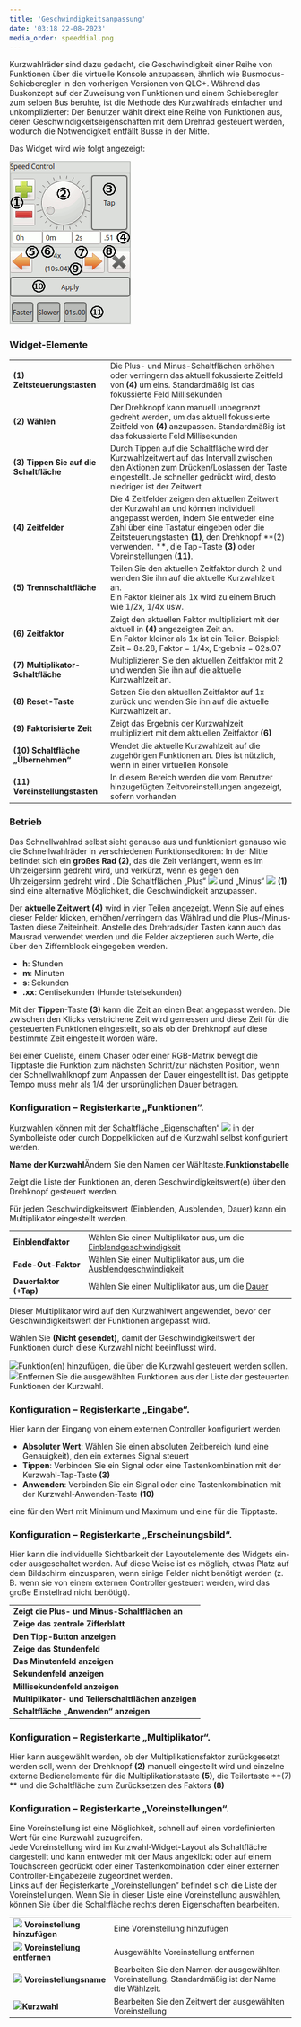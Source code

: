 ```yaml
---
title: 'Geschwindigkeitsanpassung'
date: '03:18 22-08-2023'
media_order: speeddial.png
---
```


Kurzwahlräder sind dazu gedacht, die Geschwindigkeit einer Reihe von Funktionen über die virtuelle Konsole anzupassen, ähnlich wie Busmodus-Schieberegler in den vorherigen Versionen von QLC+. Während das Buskonzept auf der Zuweisung von Funktionen und einem Schieberegler zum selben Bus beruhte, ist die Methode des Kurzwahlrads einfacher und unkomplizierter: Der Benutzer wählt direkt eine Reihe von Funktionen aus, deren Geschwindigkeitseigenschaften mit dem Drehrad gesteuert werden, wodurch die Notwendigkeit entfällt Busse in der Mitte.

  
Das Widget wird wie folgt angezeigt:

![](speeddial.png)

### Widget-Elemente

|     |     |
| --- | --- |
| **(1) Zeitsteuerungstasten** | Die Plus- und Minus-Schaltflächen erhöhen oder verringern das aktuell fokussierte Zeitfeld von **(4)** um eins. Standardmäßig ist das fokussierte Feld Millisekunden |
| **(2) Wählen** | Der Drehknopf kann manuell unbegrenzt gedreht werden, um das aktuell fokussierte Zeitfeld von **(4)** anzupassen. Standardmäßig ist das fokussierte Feld Millisekunden |
| **(3) Tippen Sie auf die Schaltfläche** | Durch Tippen auf die Schaltfläche wird der Kurzwahlzeitwert auf das Intervall zwischen den Aktionen zum Drücken/Loslassen der Taste eingestellt. Je schneller gedrückt wird, desto niedriger ist der Zeitwert |
| **(4) Zeitfelder** | Die 4 Zeitfelder zeigen den aktuellen Zeitwert der Kurzwahl an und können individuell angepasst werden, indem Sie entweder eine Zahl über eine Tastatur eingeben oder die Zeitsteuerungstasten **(1)**, den Drehknopf **(2) verwenden. **, die Tap-Taste **(3)** oder Voreinstellungen **(11)**. |
| **(5) Trennschaltfläche** | Teilen Sie den aktuellen Zeitfaktor durch 2 und wenden Sie ihn auf die aktuelle Kurzwahlzeit an.  <br>Ein Faktor kleiner als 1x wird zu einem Bruch wie 1/2x, 1/4x usw. |
| **(6) Zeitfaktor** | Zeigt den aktuellen Faktor multipliziert mit der aktuell in **(4)** angezeigten Zeit an.  <br>Ein Faktor kleiner als 1x ist ein Teiler. Beispiel: Zeit = 8s.28, Faktor = 1/4x, Ergebnis = 02s.07 |
| **(7) Multiplikator-Schaltfläche** | Multiplizieren Sie den aktuellen Zeitfaktor mit 2 und wenden Sie ihn auf die aktuelle Kurzwahlzeit an. |
| **(8) Reset-Taste** | Setzen Sie den aktuellen Zeitfaktor auf 1x zurück und wenden Sie ihn auf die aktuelle Kurzwahlzeit an. |
| **(9) Faktorisierte Zeit** | Zeigt das Ergebnis der Kurzwahlzeit multipliziert mit dem aktuellen Zeitfaktor **(6)** | an
| **(10) Schaltfläche „Übernehmen“** | Wendet die aktuelle Kurzwahlzeit auf die zugehörigen Funktionen an. Dies ist nützlich, wenn in einer virtuellen Konsole | mehrere Kurzwahlnummern vorhanden sind
| **(11) Voreinstellungstasten** | In diesem Bereich werden die vom Benutzer hinzugefügten Zeitvoreinstellungen angezeigt, sofern vorhanden |

### Betrieb

Das Schnellwahlrad selbst sieht genauso aus und funktioniert genauso wie die Schnellwahlräder in verschiedenen Funktionseditoren: In der Mitte befindet sich ein **großes Rad (2)**, das die Zeit verlängert, wenn es im Uhrzeigersinn gedreht wird, und verkürzt, wenn es gegen den Uhrzeigersinn gedreht wird . Die Schaltflächen „Plus“ ![](/basics/edit_add.png) und „Minus“ ![](/basics/edit_remove.png) **(1)** sind eine alternative Möglichkeit, die Geschwindigkeit anzupassen.

Der **aktuelle Zeitwert** **(4)** wird in vier Teilen angezeigt. Wenn Sie auf eines dieser Felder klicken, erhöhen/verringern das Wählrad und die Plus-/Minus-Tasten diese Zeiteinheit. Anstelle des Drehrads/der Tasten kann auch das Mausrad verwendet werden und die Felder akzeptieren auch Werte, die über den Ziffernblock eingegeben werden.

* **h**: Stunden
* **m**: Minuten
* **s**: Sekunden
* **.xx**: Centisekunden (Hundertstelsekunden)

Mit der **Tippen**-Taste **(3)** kann die Zeit an einen Beat angepasst werden. Die zwischen den Klicks verstrichene Zeit wird gemessen und diese Zeit für die gesteuerten Funktionen eingestellt, so als ob der Drehknopf auf diese bestimmte Zeit eingestellt worden wäre.

Bei einer Cueliste, einem Chaser oder einer RGB-Matrix bewegt die Tipptaste die Funktion zum nächsten Schritt/zur nächsten Position, wenn der Schnellwahlknopf zum Anpassen der Dauer eingestellt ist. Das getippte Tempo muss mehr als 1/4 der ursprünglichen Dauer betragen.

### Konfiguration – Registerkarte „Funktionen“.

Kurzwahlen können mit der Schaltfläche „Eigenschaften“ ![](/basics/edit.png) in der Symbolleiste oder durch Doppelklicken auf die Kurzwahl selbst konfiguriert werden.

**Name der Kurzwahl**Ändern Sie den Namen der Wähltaste.**Funktionstabelle**

Zeigt die Liste der Funktionen an, deren Geschwindigkeitswert(e) über den Drehknopf gesteuert werden.

Für jeden Geschwindigkeitswert (Einblenden, Ausblenden, Dauer) kann ein Multiplikator eingestellt werden.

|     |     |
| --- | --- |
| **Einblendfaktor** | Wählen Sie einen Multiplikator aus, um die [Einblendgeschwindigkeit](/basics/glossary-and-concepts#functions) | der Funktionen anzupassen
| **Fade-Out-Faktor** | Wählen Sie einen Multiplikator aus, um die [Ausblendgeschwindigkeit](/basics/glossary-and-concepts#functions) | der Funktionen anzupassen
| **Dauerfaktor (+Tap)** | Wählen Sie einen Multiplikator aus, um die [Dauer](/basics/glossary-and-concepts#functions) | der Funktionen anzupassen

Dieser Multiplikator wird auf den Kurzwahlwert angewendet, bevor der Geschwindigkeitswert der Funktionen angepasst wird.

Wählen Sie **(Nicht gesendet)**, damit der Geschwindigkeitswert der Funktionen durch diese Kurzwahl nicht beeinflusst wird.

![](/basics/edit_add.png)Funktion(en) hinzufügen, die über die Kurzwahl gesteuert werden sollen.![](/basics/edit_remove.png)Entfernen Sie die ausgewählten Funktionen aus der Liste der gesteuerten Funktionen der Kurzwahl.

### Konfiguration – Registerkarte „Eingabe“.

Hier kann der Eingang von einem externen Controller konfiguriert werden

* **Absoluter Wert**: Wählen Sie einen absoluten Zeitbereich (und eine Genauigkeit), den ein externes Signal steuert
* **Tippen**: Verbinden Sie ein Signal oder eine Tastenkombination mit der Kurzwahl-Tap-Taste **(3)**
* **Anwenden**: Verbinden Sie ein Signal oder eine Tastenkombination mit der Kurzwahl-Anwenden-Taste **(10)**

eine für den Wert mit Minimum und Maximum und eine für die Tipptaste.

### Konfiguration – Registerkarte „Erscheinungsbild“.

Hier kann die individuelle Sichtbarkeit der Layoutelemente des Widgets ein- oder ausgeschaltet werden. Auf diese Weise ist es möglich, etwas Platz auf dem Bildschirm einzusparen, wenn einige Felder nicht benötigt werden (z. B. wenn sie von einem externen Controller gesteuert werden, wird das große Einstellrad nicht benötigt).

|     |
| --- |
| **Zeigt die Plus- und Minus-Schaltflächen an** |
| **Zeige das zentrale Zifferblatt** |
| **Den Tipp-Button anzeigen** |
| **Zeige das Stundenfeld** |
| **Das Minutenfeld anzeigen** |
| **Sekundenfeld anzeigen** |
| **Millisekundenfeld anzeigen** |
| **Multiplikator- und Teilerschaltflächen anzeigen** |
| **Schaltfläche „Anwenden“ anzeigen** |
### Konfiguration – Registerkarte „Multiplikator“.

Hier kann ausgewählt werden, ob der Multiplikationsfaktor zurückgesetzt werden soll, wenn der Drehknopf **(2)** manuell eingestellt wird und einzelne externe Bedienelemente für die Multiplikationstaste **(5)**, die Teilertaste **(7) ** und die Schaltfläche zum Zurücksetzen des Faktors **(8)**

### Konfiguration – Registerkarte „Voreinstellungen“.

Eine Voreinstellung ist eine Möglichkeit, schnell auf einen vordefinierten Wert für eine Kurzwahl zuzugreifen.  
Jede Voreinstellung wird im Kurzwahl-Widget-Layout als Schaltfläche dargestellt und kann entweder mit der Maus angeklickt oder auf einem Touchscreen gedrückt oder einer Tastenkombination oder einer externen Controller-Eingabezeile zugeordnet werden.  
Links auf der Registerkarte „Voreinstellungen“ befindet sich die Liste der Voreinstellungen. Wenn Sie in dieser Liste eine Voreinstellung auswählen, können Sie über die Schaltfläche rechts deren Eigenschaften bearbeiten.

|     |     |
| --- | --- |
| **![](/basics/edit_add.png) Voreinstellung hinzufügen** | Eine Voreinstellung hinzufügen |
| **![](/basics/edit_remove.png) Voreinstellung entfernen** | Ausgewählte Voreinstellung entfernen |
| **![](/basics/editclear.png) Voreinstellungsname** | Bearbeiten Sie den Namen der ausgewählten Voreinstellung. Standardmäßig ist der Name die Wählzeit. |
| ![](/basics/speed.png)**Kurzwahl** | Bearbeiten Sie den Zeitwert der ausgewählten Voreinstellung |